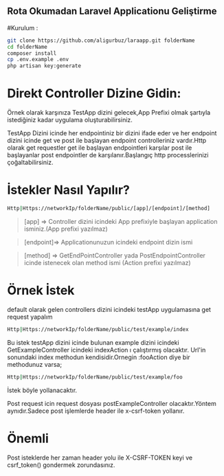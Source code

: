 ## Rota Okumadan Laravel Applicationu Geliştirme

#Kurulum :
```bash
git clone https://github.com/aligurbuz/laraapp.git folderName
cd folderName
composer install
cp .env.example .env
php artisan key:generate
```

# Direkt Controller Dizine Gidin:

Örnek olarak karşınıza TestApp dizini gelecek,App Prefixi olmak şartıyla istediğiniz kadar uygulama 
oluşturabilirsiniz.

TestApp Dizini icinde her endpointiniz bir dizini ifade eder ve her endpoint dizini icinde
get ve post ile başlayan endpoint controlleriniz vardır.Http olarak get requestler get ile başlayan endpointleri karşılar
post ile başlayanlar post endpointler de karşılanır.Başlangıç http processlerinizi çoğaltabilirsiniz.

# İstekler Nasıl Yapılır?

```bash
Http|Https://networkIp/folderName/public/[app]/[endpoint]/[method]
```

> [app] => Controller dizini icindeki App prefixiyle başlayan application isminiz.(App prefixi yazılmaz)

> [endpoint]=> Applicationunuzun icindeki endpoint dizin ismi

> [method] => GetEndPointController yada PostEndpointController icinde istenecek olan method ismi (Action prefixi yazılmaz)

# Örnek İstek

default olarak gelen controllers dizini icindeki testApp uygulamasına get request yapalım

```bash
Http|Https://networkIp/folderName/public/test/example/index
```

Bu istek testApp dizini icinde bulunan example dizini icindeki GetExampleController icindeki indexAction ı çalıştırmış olacaktır.
Url'in sonundaki index methodun kendisidir.Ornegin :fooAction diye bir methodunuz varsa;

```bash
Http|Https://networkIp/folderName/public/test/example/foo
```

İstek böyle yollanacaktır.

Post request icin request dosyası postExampleController olacaktır.Yöntem aynıdır.Sadece post işlemlerde
header ile x-csrf-token yollanır.

# Önemli

Post isteklerde her zaman header yolu ile X-CSRF-TOKEN keyi ve csrf_token() gondermek zorundasınız.

